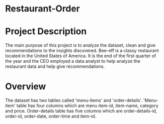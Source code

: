 # Restaurant-Order

# Project Description
The main purpose of this project is to analyze the dataset, clean and give recommendations to the insights discovered. 
Bee-eff is a classy restaurant located in the United States of America. It is the end of the first quarter of the year and the CEO employed a data analyst to help analyze the restaurant data and help give recommendations.

# Overview
The dataset has two tables called 'menu-items' and 'order-details'. 'Menu-item' table has four columns which are menu item-id, item-name, category and price. Order-details table has five columns which are order-details-id, order-id, order-date, order-time and item-id. 
